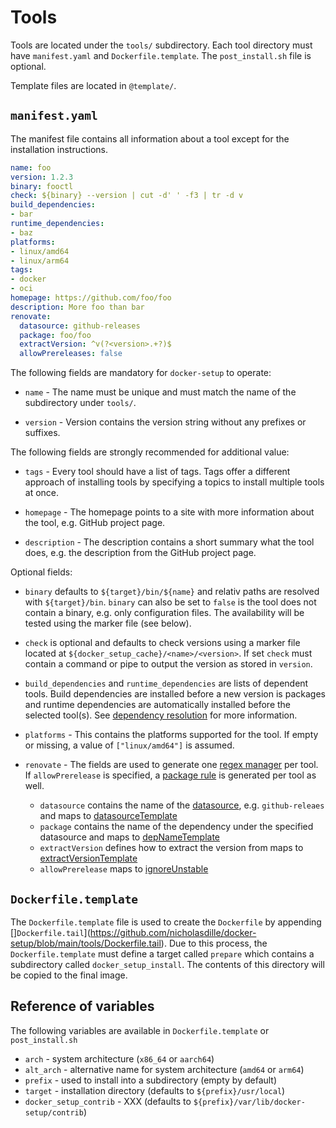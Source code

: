 # Tools

Tools are located under the `tools/` subdirectory. Each tool directory must have `manifest.yaml` and `Dockerfile.template`. The `post_install.sh` file is optional.

Template files are located in `@template/`.

## `manifest.yaml`

The manifest file contains all information about a tool except for the installation instructions.

```yaml
name: foo
version: 1.2.3
binary: fooctl
check: ${binary} --version | cut -d' ' -f3 | tr -d v
build_dependencies:
- bar
runtime_dependencies:
- baz
platforms:
- linux/amd64
- linux/arm64
tags:
- docker
- oci
homepage: https://github.com/foo/foo
description: More foo than bar
renovate:
  datasource: github-releases
  package: foo/foo
  extractVersion: ^v(?<version>.+?)$
  allowPrereleases: false
```

The following fields are mandatory for `docker-setup` to operate:

- `name` - The name must be unique and must match the name of the subdirectory under `tools/`.

- `version` - Version contains the version string without any prefixes or suffixes.

The following fields are strongly recommended for additional value:

- `tags` - Every tool should have a list of tags. Tags offer a different approach of installing tools by specifying a topics to install multiple tools at once.

- `homepage` - The homepage points to a site with more information about the tool, e.g. GitHub project page.

- `description` - The description contains a short summary what the tool does, e.g. the description from the GitHub project page.

Optional fields:

- `binary` defaults to `${target}/bin/${name}` and relativ paths are resolved with `${target}/bin`. `binary` can also be set to `false` is the tool does not contain a binary, e.g. only configuration files. The availability will be tested using the marker file (see below).

- `check` is optional and defaults to check versions using a marker file located at `${docker_setup_cache}/<name>/<version>`. If set `check` must contain a command or pipe to output the version as stored in `version`.

- `build_dependencies` and `runtime_dependencies` are lists of dependent tools. Build dependencies are installed before a new version is packages and runtime dependencies are automatically installed before the selected tool(s). See [dependency resolution](dependency_information.md) for more information.

- `platforms` - This contains the platforms supported for the tool. If empty or missing, a value of `["linux/amd64"]` is assumed.

- `renovate` - The fields are used to generate one [regex manager](https://docs.renovatebot.com/modules/manager/regex/) per tool. If `allowPrerelease` is specified, a [package rule](https://docs.renovatebot.com/configuration-options/#packagerules) is generated per tool as well.

  - `datasource` contains the name of the [datasource](https://docs.renovatebot.com/modules/datasource/), e.g. `github-releaes` and maps to [datasourceTemplate](https://docs.renovatebot.com/configuration-options/#datasourcetemplate)
  - `package` contains the name of the dependency under the specified datasource and maps to [depNameTemplate](https://docs.renovatebot.com/configuration-options/#depnametemplate)
  - `extractVersion` defines how to extract the version from maps to [extractVersionTemplate](https://docs.renovatebot.com/configuration-options/#extractversiontemplate)
  - `allowPrerelease` maps to [ignoreUnstable](https://docs.renovatebot.com/configuration-options/#ignoreunstable)

## `Dockerfile.template`

The `Dockerfile.template` file is used to create the `Dockerfile` by appending []`Dockerfile.tail`](https://github.com/nicholasdille/docker-setup/blob/main/tools/Dockerfile.tail). Due to this process, the `Dockerfile.template` must define a target called `prepare` which contains a subdirectory called `docker_setup_install`. The contents of this directory will be copied to the final image.

## Reference of variables

The following variables are available in `Dockerfile.template` or `post_install.sh`

- `arch` - system architecture (`x86_64` or `aarch64`)
- `alt_arch` - alternative name for system architecture (`amd64` or `arm64`)
- `prefix` - used to install into a subdirectory (empty by default)
- `target` - installation directory (defaults to `${prefix}/usr/local`)
- `docker_setup_contrib` - XXX (defaults to `${prefix}/var/lib/docker-setup/contrib`)
